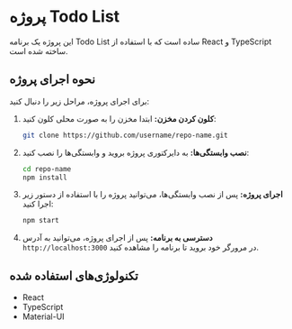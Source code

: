 # پروژه Todo List

این پروژه یک برنامه Todo List ساده است که با استفاده از React و TypeScript ساخته شده است.

## نحوه اجرای پروژه

برای اجرای پروژه، مراحل زیر را دنبال کنید:

1. **کلون کردن مخزن:**
   ابتدا مخزن را به صورت محلی کلون کنید:
   ```bash
   git clone https://github.com/username/repo-name.git
   ```

2. **نصب وابستگی‌ها:**
   به دایرکتوری پروژه بروید و وابستگی‌ها را نصب کنید:
   ```bash
   cd repo-name
   npm install
   ```

3. **اجرای پروژه:**
   پس از نصب وابستگی‌ها، می‌توانید پروژه را با استفاده از دستور زیر اجرا کنید:
   ```bash
   npm start
   ```

4. **دسترسی به برنامه:**
   پس از اجرای پروژه، می‌توانید به آدرس `http://localhost:3000` در مرورگر خود بروید تا برنامه را مشاهده کنید.

## تکنولوژی‌های استفاده شده
- React
- TypeScript
- Material-UI